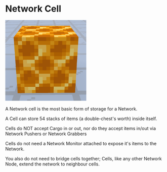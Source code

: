 # Network Cell

![Network Cell](../../.gitbook/assets/networks/tile_network_cell.png)

A Network cell is the most basic form of storage for a Network.

A Cell can store 54 stacks of items (a double-chest's worth) inside itself.

Cells do NOT accept Cargo in or out, nor do they accept items in/out via Network Pushers or Network Grabbers

Cells do not need a Network Monitor attached to expose it's items to the Network.

You also do not need to bridge cells together; Cells, like any other Network Node, extend the network to neighbour cells.
